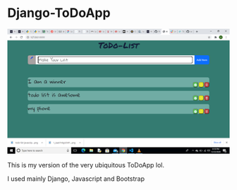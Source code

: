 # Django-ToDoApp

![Design preview for the ToDoApp](./projectApp/static/todoApp.png)

This is my version of the very ubiquitous ToDoApp lol.

I used mainly Django, Javascript and Bootstrap